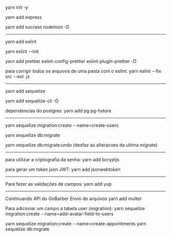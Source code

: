 yarn init -y

yarn add express

yarn add sucrase nodemon -D

-----------------------

yarn add eslint

yarn eslint --init

yarn add prettier eslint-config-prettier eslint-plugin-prettier -D

para corrigir todos os arquivos de uma pasta com o eslint:
yarn eslint --fix src --ext .js

---------------------------

yarn add sequelize

yarn add sequelize-cli -D

dependencias do postgres:
yarn add pg pg-hstore

---------------------------

yarn sequelize migration:create --name=create-users

yarn sequelize db:migrate

yarn sequelize db:migrate:undo (desfaz as alteracoes da ultima migrate)

-------------------------------------
para utilizar a criptografia da senha:
yarn add bcryptjs

para gerar um token json JWT:
yarn add jsonwebtoken

-------------------------------------
Para fazer as validações de campos:
yarn add yup

---------------------------------------------------------------------
Continuando API do GoBarber
Envio de arquivos
yarn add multer

Para adicionar um campo a tabela user (migration):
yarn sequelize migration:create --name=add-avatar-field-to-users

yarn sequelize migration:create --name=create-appointments
yarn sequelize db:migrate